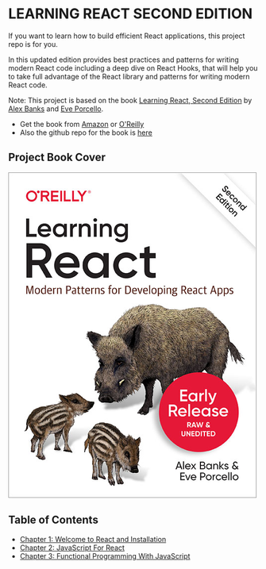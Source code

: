 # LEARNING REACT SECOND EDITION
If you want to learn how to build efficient React applications, this project repo is for you. 

In this updated edition provides best practices and patterns for writing modern React code including a deep dive on React Hooks, that will help you to take full advantage of the React library and patterns for writing modern React code.

Note: This project is based on the book [Learning React, Second Edition](https://www.packtpub.com/web-development/learning-react-second-edition) by [Alex Banks](https://www.linkedin.com/in/alex-banks-3b3b3b1/) and [Eve Porcello](https://www.linkedin.com/in/eveporcello/).

- Get the book from [Amazon](https://www.amazon.com/Learning-React-Modern-Patterns-Developers/dp/1492051721) or [O'Reilly](https://www.oreilly.com/library/view/learning-react-second/9781492051725/)
- Also the github repo for the book is [here](https://github.com/MoonHighway/learning-react/blob/second-edition/README.md)

## Project Book Cover
![Learning React, Second Edition](./assets/learning-react.jpg)

## Table of Contents
- [Chapter 1: Welcome to React and Installation](./chapter-01/README.md)
- [Chapter 2: JavaScript For React](./chapter-02)
- [Chapter 3: Functional Programming With JavaScript](./chapter-03/)
